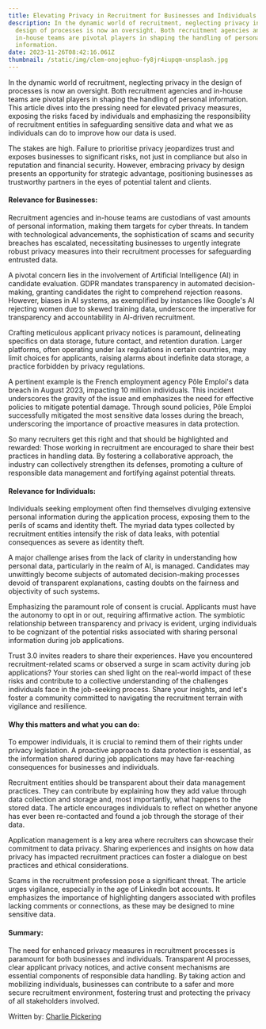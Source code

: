 ```yaml
---
title: Elevating Privacy in Recruitment for Businesses and Individuals
description: In the dynamic world of recruitment, neglecting privacy in the
  design of processes is now an oversight. Both recruitment agencies and
  in-house teams are pivotal players in shaping the handling of personal
  information.
date: 2023-11-26T08:42:16.061Z
thumbnail: /static/img/clem-onojeghuo-fy8jr4iupqm-unsplash.jpg
---
```

In the dynamic world of recruitment, neglecting privacy in the design of processes is now an oversight. Both recruitment agencies and in-house teams are pivotal players in shaping the handling of personal information. This article dives into the pressing need for elevated privacy measures, exposing the risks faced by individuals and emphasizing the responsibility of recruitment entities in safeguarding sensitive data and what we as individuals can do to improve how our data is used.

The stakes are high. Failure to prioritise privacy jeopardizes trust and exposes businesses to significant risks, not just in compliance but also in reputation and financial security. However, embracing privacy by design presents an opportunity for strategic advantage, positioning businesses as trustworthy partners in the eyes of potential talent and clients.

#### Relevance for Businesses:

Recruitment agencies and in-house teams are custodians of vast amounts of personal information, making them targets for cyber threats. In tandem with technological advancements, the sophistication of scams and security breaches has escalated, necessitating businesses to urgently integrate robust privacy measures into their recruitment processes for safeguarding entrusted data.

A pivotal concern lies in the involvement of Artificial Intelligence (AI) in candidate evaluation. GDPR mandates transparency in automated decision-making, granting candidates the right to comprehend rejection reasons. However, biases in AI systems, as exemplified by instances like Google's AI rejecting women due to skewed training data, underscore the imperative for transparency and accountability in AI-driven recruitment.

Crafting meticulous applicant privacy notices is paramount, delineating specifics on data storage, future contact, and retention duration. Larger platforms, often operating under lax regulations in certain countries, may limit choices for applicants, raising alarms about indefinite data storage, a practice forbidden by privacy regulations.

A pertinent example is the French employment agency Pôle Emploi's data breach in August 2023, impacting 10 million individuals. This incident underscores the gravity of the issue and emphasizes the need for effective policies to mitigate potential damage. Through sound policies, Pôle Emploi successfully mitigated the most sensitive data losses during the breach, underscoring the importance of proactive measures in data protection.

So many recruiters get this right and that should be highlighted and rewarded: Those working in recruitment are encouraged to share their best practices in handling data. By fostering a collaborative approach, the industry can collectively strengthen its defenses, promoting a culture of responsible data management and fortifying against potential threats.

#### Relevance for Individuals:

Individuals seeking employment often find themselves divulging extensive personal information during the application process, exposing them to the perils of scams and identity theft. The myriad data types collected by recruitment entities intensify the risk of data leaks, with potential consequences as severe as identity theft.

A major challenge arises from the lack of clarity in understanding how personal data, particularly in the realm of AI, is managed. Candidates may unwittingly become subjects of automated decision-making processes devoid of transparent explanations, casting doubts on the fairness and objectivity of such systems.

Emphasizing the paramount role of consent is crucial. Applicants must have the autonomy to opt in or out, requiring affirmative action. The symbiotic relationship between transparency and privacy is evident, urging individuals to be cognizant of the potential risks associated with sharing personal information during job applications.

Trust 3.0 invites readers to share their experiences. Have you encountered recruitment-related scams or observed a surge in scam activity during job applications? Your stories can shed light on the real-world impact of these risks and contribute to a collective understanding of the challenges individuals face in the job-seeking process. Share your insights, and let's foster a community committed to navigating the recruitment terrain with vigilance and resilience.

#### Why this matters and what you can do:

To empower individuals, it is crucial to remind them of their rights under privacy legislation. A proactive approach to data protection is essential, as the information shared during job applications may have far-reaching consequences for businesses and individuals. 

Recruitment entities should be transparent about their data management practices. They can contribute by explaining how they add value through data collection and storage and, most importantly, what happens to the stored data. The article encourages individuals to reflect on whether anyone has ever been re-contacted and found a job through the storage of their data.

Application management is a key area where recruiters can showcase their commitment to data privacy. Sharing experiences and insights on how data privacy has impacted recruitment practices can foster a dialogue on best practices and ethical considerations.

Scams in the recruitment profession pose a significant threat. The article urges vigilance, especially in the age of LinkedIn bot accounts. It emphasizes the importance of highlighting dangers associated with profiles lacking comments or connections, as these may be designed to mine sensitive data.

#### Summary:

The need for enhanced privacy measures in recruitment processes is paramount for both businesses and individuals. Transparent AI processes, clear applicant privacy notices, and active consent mechanisms are essential components of responsible data handling. By taking action and mobilizing individuals, businesses can contribute to a safer and more secure recruitment environment, fostering trust and protecting the privacy of all stakeholders involved.



W﻿ritten by: [Charlie Pickering](https://www.linkedin.com/in/charlie-pickering-5892931a0/)